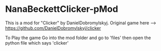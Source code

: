 # NanaBeckettClicker-pMod
This is a mod for "Clicker" by DanielDobromylskyj. Original game here --> https://github.com/DanielDobromylskyj/clicker

To Play the game Go into the mod folder and go to 'files' then open the python file which says 'clicker'
